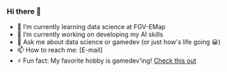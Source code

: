 ### Hi there 👋

- 🌱 I’m currently learning data science at FGV-EMap 
- 🔭 I’m currently working on developing my AI skills
- 💬 Ask me about data science or gamedev (or just how's life going 😀)
- 📫 How to reach me: [E-mail]
- ⚡ Fun fact: My favorite hobby is gamedev'ing! [Check this out](https://lfzinho.itch.io/)
